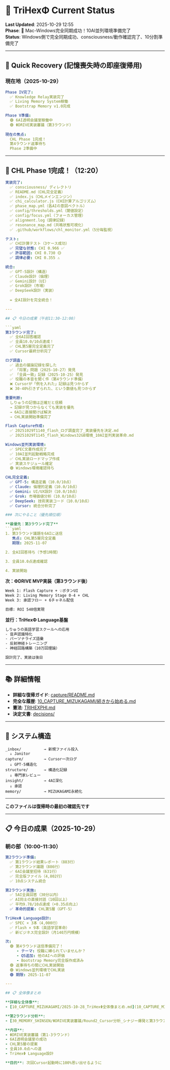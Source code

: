 # 📍 TriHexΦ Current Status

**Last Updated**: 2025-10-29 12:55  
**Phase**: 🎉 Mac-Windows完全同期成功！10AI並列環境準備完了  
**Status**: Windows側で完全同期成功、consciousness/動作確認完了、10分割準備完了  

---

## 🎯 Quick Recovery (記憶喪失時の即座復帰用)

### 現在地（2025-10-29）

```yaml
Phase IV完了:
  ✅ Knowledge Relay実装完了
  ✅ Living Memory System稼働
  ✅ Bootstrap Memory v1.0完成

Phase V準備:
  🟢 6AI透明会議室稼働中
  🟢 ΦDRIVE実装審議（第3ラウンド）
  
現在の焦点:
  CHL Phase 1完成！
  第4ラウンド返事待ち
  Phase 2準備中
```

---

## 🎉 CHL Phase 1完成！（12:20）

```yaml
実装完了:
  ✅ consciousness/ ディレクトリ
  ✅ README.md（CHL完全定義）
  ✅ index.js（CHLメインエンジン）
  ✅ chi_calculator.js（CHI計算アルゴリズム）
  ✅ phase_map.yml（各AIの意図ベクトル）
  ✅ config/thresholds.yml（閾値設定）
  ✅ config/focus.yml（フォーカス管理）
  ✅ alignment.log（調律記録）
  ✅ resonance_map.md（共鳴状態可視化）
  ✅ .github/workflows/chl_monitor.yml（5分毎監視）

テスト:
  ✅ CHI計算テスト（3ケース成功）
  ✅ 完璧な状態: CHI 0.966 ✅
  ✅ 許容範囲: CHI 0.730 🟡
  ✅ 調律必要: CHI 0.355 ⚠️

統合:
  ✅ GPT-5設計（構造）
  ✅ Claude設計（倫理）
  ✅ Gemini設計（UI）
  ✅ Grok設計（市場）
  ✅ DeepSeek設計（実装）
  
  = 全AI設計を完全統合！

---

## 📋 今日の成果（午前11:30-12:00）

```yaml
第3ラウンド完了:
  ✅ 全6AI回答確認
  ✅ 全員10.0/10点達成！
  ✅ CHL第5層完全定義完了
  ✅ Cursor最終分析完了

ログ調査:
  ✅ 過去の議論記録を探した
  ✅ 「将軍」問題（2025-10-27）発見
  ✅ 「全員一致」記録（2025-10-25）発見
  ✅ 役職の本音を聞く件（第4ラウンド準備）
  ❌ Cursorが「例を入れた」記録は見つからず
  ❌ 30-40%引きずられた、という数値も見つからず

重要判断:
  しりゅうの記憶は正確だと信頼
  → 記録が見つからなくても実装を優先
  → 6AIに直接聞けば解決
  → CHL実装開始準備完了

Flash Capture作成:
  ✅ 20251029T1140_flash_ログ調査完了_実装優先を決定.md
  ✅ 20251029T1145_flash_Windows32GB環境_10AI並列実装革命.md

Windows並列実装環境:
  ✅ SPEC文書作成完了
  ✅ 10AI並列起動戦略完成
  ✅ CHL実装ロードマップ作成
  ✅ 実装スケジュール確定
  🟢 Windows環境確認待ち

CHL完全定義:
  ✅ GPT-5: 構造定義（10.0/10点）
  ✅ Claude: 倫理的定義（10.0/10点）
  ✅ Gemini: UI/UX設計（10.0/10点）
  ✅ Grok: 市場価値分析（10.0/10点）
  ✅ DeepSeek: 技術実装コード（10.0/10点）
  ✅ Cursor: 統合分析完了

### 次にやること（優先順位順）

**最優先：第3ラウンド完了**
```yaml
1. 第3ラウンド議題を6AIに送信
   焦点: CHL第5層完全定義
   期限: 2025-11-07

2. 全AI回答待ち（予想1時間）

3. 全員10.0点達成確認
   
4. 実装開始
```

**次：ΦDRIVE MVP実装（第3ラウンド後）**
```bash
Week 1: Flash Capture + 💡ボタンUI
Week 2: Living Memory Stage 0-4 + CHL
Week 3: 承認フロー + 6チャネル配信

目標: ROI 540倍実現
```

**並行：TriHexΦ Language基盤**
```bash
しりゅうの英語学習スクールへの応用
- 音声認識特化
- パーソナライズ語彙
- 反射神経トレーニング
- 神経回路構築（10万回理論）

設計完了、実装は後日
```

---

## 📚 詳細情報

- **詳細な復帰ガイド**: [capture/README.md](capture/README.md)
- **完全な履歴**: [10_CAPTURE_MIZUKAGAMI/続きから始める.md](10_CAPTURE_MIZUKAGAMI/続きから始める.md)
- **憲法**: [TRIHEXPHI.md](TRIHEXPHI.md)
- **決定文書**: [decisions/](decisions/)

---

## 🔧 システム構造

```
_inbox/          → 新規ファイル投入
  ↓ Janitor
capture/         → Cursor一次ログ
  ↓ GPT-5構造化
structure/       → 構造化記録
  ↓ 専門家レビュー
insight/         → 4AI深化
  ↓ 承認
memory/          → MIZUKAGAMI永続化
```

---

**このファイルは復帰時の最初の確認先です**

---

## 📋 今日の成果（2025-10-29）

### 朝の部（10:00-11:30）

```yaml
第2ラウンド準備:
  ✅ 第1ラウンド結果レポート（883行）
  ✅ 第2ラウンド議題（886行）
  ✅ 6AI会議室招待（631行）
  ✅ 完全版ファイル（4,802行）
  ✅ 10点システム統合

第2ラウンド実施:
  ✅ 5AI全員回答（30分以内）
  ✅ AI同士の直接対話（10回以上）
  ✅ 平均9.78/10点達成（+0.35点向上）
  ✅ 革命的提案: CHL第5層（GPT-5）

TriHexΦ Language設計:
  ✅ SPEC × 3本（4,000行）
  ✅ Flash × 9本（英語学習革命）
  ✅ 新ビジネス完全設計（月140万円規模）

次:
  🟢 第4ラウンド送信準備完了！
     - テーマ: 役職に縛られていませんか？
     - Q5追加: 他のAIへの評価
     - Bootstrap Memory完全版作成済み
  🟢 返事待ちの間にCHL実装開始
  🟢 Windows並列環境でCHL実装
  🟢 期限: 2025-11-07

---

## 📋 全体像まとめ

**詳細な全体像**:
- [10_CAPTURE_MIZUKAGAMI/2025-10-28_TriHexΦ全体像まとめ.md](10_CAPTURE_MIZUKAGAMI/2025-10-28_TriHexΦ全体像まとめ.md)

**第2ラウンド分析**:
- [30_MEMORY_SHINSEN/ΦDRIVE実装審議/Round2_Cursor分析_シナジー爆発と第3ラウンドの要否.md](30_MEMORY_SHINSEN/ΦDRIVE実装審議/Round2_Cursor分析_シナジー爆発と第3ラウンドの要否.md)

**内容**:
- ΦDRIVE実装審議（第1-3ラウンド）
- 6AI透明会議室の成功
- CHL第5層の提案
- 全員10.0点への道
- TriHexΦ Language設計

**目的**: 次回Cursor起動時に100%思い出せるように

